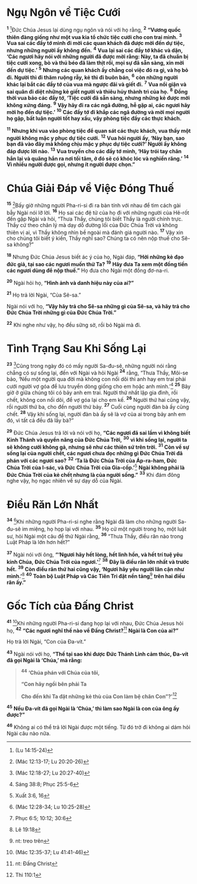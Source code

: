 # Ngụ Ngôn về Tiệc Cưới
<sup><b>1</b></sup> [^1@-ec8662a3-bb92-4be5-ac4a-02a91f902cb4]Đức Chúa Jesus lại dùng ngụ ngôn và nói với họ rằng, <sup><b>2</b></sup> **“Vương quốc thiên đàng giống như một vua kia tổ chức tiệc cưới cho con trai mình.** <sup><b>3</b></sup> **Vua sai các đầy tớ mình đi mời các quan khách đã được mời đến dự tiệc, nhưng những người ấy không đến.** <sup><b>4</b></sup> **Vua lại sai các đầy tớ khác và dặn, ‘Các ngươi hãy nói với những người đã được mời rằng: Này, ta đã chuẩn bị tiệc cưới xong, bò và thú béo đã làm thịt rồi, mọi sự đã sẵn sàng, xin mời đến dự tiệc.’** <sup><b>5</b></sup> **Nhưng các quan khách ấy chẳng coi việc đó ra gì, và họ bỏ đi. Người thì đi thăm ruộng rẫy, kẻ thì đi buôn bán,** <sup><b>6</b></sup> **còn những người khác lại bắt các đầy tớ của vua mà ngược đãi và giết đi.** <sup><b>7</b></sup> **Vua nổi giận và sai quân đi diệt những kẻ giết người và thiêu hủy thành trì của họ.** <sup><b>8</b></sup> **Đồng thời vua bảo các đầy tớ, ‘Tiệc cưới đã sẵn sàng, nhưng những kẻ được mời không xứng đáng.** <sup><b>9</b></sup> **Vậy hãy đi ra các ngã đường, hễ gặp ai, các ngươi hãy mời họ đến dự tiệc.’** <sup><b>10</b></sup> **Các đầy tớ đi khắp các ngã đường và mời mọi người họ gặp, bất luận người tốt hay xấu, vậy phòng tiệc đầy các thực khách.**

<sup><b>11</b></sup> **Nhưng khi vua vào phòng tiệc để quan sát các thực khách, vua thấy một người không mặc y phục dự tiệc cưới.** <sup><b>12</b></sup> **Vua hỏi người ấy, ‘Này bạn, sao bạn đã vào đây mà không chịu mặc y phục dự tiệc cưới?’ Người ấy không đáp được lời nào.** <sup><b>13</b></sup> **Vua truyền cho các đầy tớ mình, ‘Hãy trói tay chân hắn lại và quăng hắn ra nơi tối tăm, ở đó sẽ có khóc lóc và nghiến răng.’** <sup><b>14</b></sup> **Vì nhiều người được gọi, nhưng ít người được chọn.”**

# Chúa Giải Đáp về Việc Đóng Thuế
<sup><b>15</b></sup> [^2@-ec8662a3-bb92-4be5-ac4a-02a91f902cb4]Bấy giờ những người Pha-ri-si đi ra bàn tính với nhau để tìm cách gài bẫy Ngài nói lỡ lời. <sup><b>16</b></sup> Họ sai các đệ tử của họ đi với những người của Hê-rốt đến gặp Ngài và hỏi, “Thưa Thầy, chúng tôi biết Thầy là người chính trực. Thầy cứ theo chân lý mà dạy dỗ đường lối của Đức Chúa Trời và không thiên vị ai, vì Thầy không nhìn bề ngoài mà đánh giá người nào. <sup><b>17</b></sup> Vậy xin cho chúng tôi biết ý kiến, Thầy nghĩ sao? Chúng ta có nên nộp thuế cho Sê-sa không?”

<sup><b>18</b></sup> Nhưng Đức Chúa Jesus biết ác ý của họ, Ngài đáp, **“Hỡi những kẻ đạo đức giả, tại sao các ngươi muốn thử Ta?** <sup><b>19</b></sup> **Hãy đưa Ta xem một đồng tiền các ngươi dùng để nộp thuế.”** Họ đưa cho Ngài một đồng đơ-na-ri.

<sup><b>20</b></sup> Ngài hỏi họ, **“Hình ảnh và danh hiệu này của ai?”**

<sup><b>21</b></sup> Họ trả lời Ngài, “Của Sê-sa.”

Ngài nói với họ, **“Vậy hãy trả cho Sê-sa những gì của Sê-sa, và hãy trả cho Đức Chúa Trời những gì của Đức Chúa Trời.”**

<sup><b>22</b></sup> Khi nghe như vậy, họ đều sững sờ, rồi bỏ Ngài mà đi.

# Tình Trạng Sau Khi Sống Lại
<sup><b>23</b></sup> [^3@-ec8662a3-bb92-4be5-ac4a-02a91f902cb4]Cũng trong ngày đó có mấy người Sa-đu-sê, những người nói rằng chẳng có sự sống lại, đến với Ngài và hỏi Ngài <sup><b>24</b></sup> rằng, “Thưa Thầy, Môi-se bảo, ‘Nếu một người qua đời mà không con nối dõi thì anh hay em trai phải cưới người vợ góa để lưu truyền dòng giống cho em hoặc anh mình.’[^1-ec8662a3-bb92-4be5-ac4a-02a91f902cb4] <sup><b>25</b></sup> Bây giờ ở giữa chúng tôi có bảy anh em trai. Người thứ nhất lập gia đình, rồi chết, không con nối dõi, để vợ góa lại cho em kế. <sup><b>26</b></sup> Người thứ hai cũng vậy, rồi người thứ ba, cho đến người thứ bảy. <sup><b>27</b></sup> Cuối cùng người đàn bà ấy cũng chết. <sup><b>28</b></sup> Vậy khi sống lại, người đàn bà ấy sẽ là vợ của ai trong bảy anh em đó, vì tất cả đều đã lấy bà?”

<sup><b>29</b></sup> Đức Chúa Jesus trả lời và nói với họ, **“Các ngươi đã sai lầm vì không biết Kinh Thánh và quyền năng của Đức Chúa Trời,** <sup><b>30</b></sup> **vì khi sống lại, người ta sẽ không cưới không gả, nhưng sẽ như các thiên sứ trên trời.** <sup><b>31</b></sup> **Còn về sự sống lại của người chết, các ngươi chưa đọc những gì Đức Chúa Trời đã phán với các ngươi sao?** <sup><b>32</b></sup> **‘Ta là Đức Chúa Trời của Áp-ra-ham, Đức Chúa Trời của I-sác, và Đức Chúa Trời của Gia-cốp.’**[^2-ec8662a3-bb92-4be5-ac4a-02a91f902cb4] **Ngài không phải là Đức Chúa Trời của kẻ chết nhưng là của người sống.”** <sup><b>33</b></sup> Khi đám đông nghe vậy, họ ngạc nhiên về sự dạy dỗ của Ngài.

# Điều Răn Lớn Nhất
<sup><b>34</b></sup> [^4@-ec8662a3-bb92-4be5-ac4a-02a91f902cb4]Khi những người Pha-ri-si nghe rằng Ngài đã làm cho những người Sa-đu-sê im miệng, họ họp lại với nhau. <sup><b>35</b></sup> Họ cử một người trong họ, một luật sư, hỏi Ngài một câu để thử Ngài rằng, <sup><b>36</b></sup> “Thưa Thầy, điều răn nào trong Luật Pháp là lớn hơn hết?”

<sup><b>37</b></sup> Ngài nói với ông, **“‘Ngươi hãy hết lòng, hết linh hồn, và hết trí tuệ yêu kính Chúa, Đức Chúa Trời của ngươi.’**[^3-ec8662a3-bb92-4be5-ac4a-02a91f902cb4] <sup><b>38</b></sup> **Đây là điều răn lớn nhất và trước hết.** <sup><b>39</b></sup> **Còn điều răn thứ hai cũng vậy, ‘Ngươi hãy yêu người lân cận như mình.’**[^4-ec8662a3-bb92-4be5-ac4a-02a91f902cb4] <sup><b>40</b></sup> **Toàn bộ Luật Pháp và Các Tiên Tri đặt nền tảng**[^5-ec8662a3-bb92-4be5-ac4a-02a91f902cb4] **trên hai điều răn ấy.”**

# Gốc Tích của Đấng Christ
<sup><b>41</b></sup> [^5@-ec8662a3-bb92-4be5-ac4a-02a91f902cb4]Khi những người Pha-ri-si đang họp lại với nhau, Đức Chúa Jesus hỏi họ, <sup><b>42</b></sup> **“Các ngươi nghĩ thế nào về Đấng Christ?**[^6-ec8662a3-bb92-4be5-ac4a-02a91f902cb4] **Ngài là Con của ai?”**

Họ trả lời Ngài, “Con của Đa-vít.”

<sup><b>43</b></sup> Ngài nói với họ, **“Thế tại sao khi được Đức Thánh Linh cảm thúc, Đa-vít đã gọi Ngài là ‘Chúa,’ mà rằng:**

> <sup><b>44</b></sup> **‘Chúa phán với Chúa của tôi,**
>
> **“Con hãy ngồi bên phải Ta**
>
> **Cho đến khi Ta đặt những kẻ thù của Con làm bệ chân Con”?’**[^7-ec8662a3-bb92-4be5-ac4a-02a91f902cb4]

<sup><b>45</b></sup> **Nếu Đa-vít đã gọi Ngài là ‘Chúa,’ thì làm sao Ngài là con của ông ấy được?”**

<sup><b>46</b></sup> Không ai có thể trả lời Ngài được một tiếng. Từ đó trở đi không ai dám hỏi Ngài câu nào nữa.

[^1-ec8662a3-bb92-4be5-ac4a-02a91f902cb4]: Sáng 38:8; Phục 25:5-6
[^2-ec8662a3-bb92-4be5-ac4a-02a91f902cb4]: Xuất 3:6, 16
[^3-ec8662a3-bb92-4be5-ac4a-02a91f902cb4]: Phục 6:5; 10:12; 30:6
[^4-ec8662a3-bb92-4be5-ac4a-02a91f902cb4]: Lê 19:18
[^5-ec8662a3-bb92-4be5-ac4a-02a91f902cb4]: nt: treo trên
[^6-ec8662a3-bb92-4be5-ac4a-02a91f902cb4]: nt: Đấng Christ
[^7-ec8662a3-bb92-4be5-ac4a-02a91f902cb4]: Thi 110:1
[^1@-ec8662a3-bb92-4be5-ac4a-02a91f902cb4]: (Lu 14:15-24)
[^2@-ec8662a3-bb92-4be5-ac4a-02a91f902cb4]: (Mác 12:13-17; Lu 20:20-26)
[^3@-ec8662a3-bb92-4be5-ac4a-02a91f902cb4]: (Mác 12:18-27; Lu 20:27-40)
[^4@-ec8662a3-bb92-4be5-ac4a-02a91f902cb4]: (Mác 12:28-34; Lu 10:25-28)
[^5@-ec8662a3-bb92-4be5-ac4a-02a91f902cb4]: (Mác 12:35-37; Lu 41:41-46)